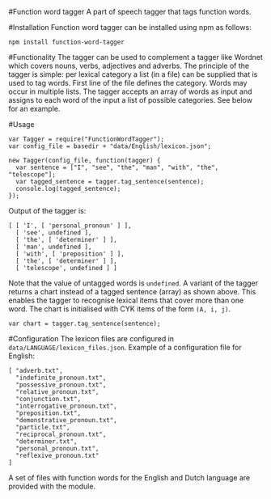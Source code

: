 #Function word tagger
A part of speech tagger that tags function words. 

#Installation
Function word tagger can be installed using npm as follows:
```
npm install function-word-tagger
```

#Functionality
The tagger can be used to complement a tagger like Wordnet which covers nouns, verbs, adjectives and adverbs. The principle of the tagger is simple: per lexical category a list (in a file) can be supplied that is used to tag words. First line of the file defines the category. Words may occur in multiple lists.
The tagger accepts an array of words as input and assigns to each word of the input a list of possible categories. See below for an example.

#Usage
```
var Tagger = require("FunctionWordTagger");
var config_file = basedir + "data/English/lexicon.json";

new Tagger(config_file, function(tagger) {
  var sentence = ["I", "see", "the", "man", "with", "the", "telescope"];
  var tagged_sentence = tagger.tag_sentence(sentence);
  console.log(tagged_sentence);
});
```
Output of the tagger is:
```
[ [ 'I', [ 'personal_pronoun' ] ],
  [ 'see', undefined ],
  [ 'the', [ 'determiner' ] ],
  [ 'man', undefined ],
  [ 'with', [ 'preposition' ] ],
  [ 'the', [ 'determiner' ] ],
  [ 'telescope', undefined ] ]
```
Note that the value of untagged words is <code>undefined</code>.
A variant of the tagger returns a chart instead of a tagged sentence (array) as shown above. This enables the tagger to recognise lexical items that cover more than one word.
The chart is initialised with CYK items of the form <code>(A, i, j)</code>. 
```
var chart = tagger.tag_sentence(sentence);
```

#Configuration
The lexicon files are configured in <code>data/LANGUAGE/lexicon_files.json</code>. Example of a configuration file for English:
```
[ "adverb.txt",
  "indefinite_pronoun.txt",
  "possessive_pronoun.txt",
  "relative_pronoun.txt",
  "conjunction.txt",
  "interrogative_pronoun.txt",
  "preposition.txt",
  "demonstrative_pronoun.txt",
  "particle.txt",
  "reciprocal_pronoun.txt",
  "determiner.txt",
  "personal_pronoun.txt",
  "reflexive_pronoun.txt"
]
```
A set of files with function words for the English and Dutch language are provided with the module.